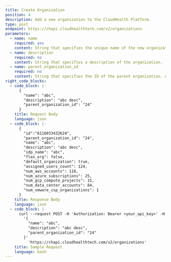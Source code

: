 ```yaml
---
title: Create Organization
position: 4
description: Add a new organization to the CloudHealth Platform.
type: post
endpoint: https://chapi.cloudhealthtech.com/v2/organizations
parameters:
  - name: name
    required: yes
    content: String that specifies the unique name of the new organization.
  - name: description
    required: no
    content: String that specifies a description of the organization.
  - name: parent_organization_id
    required: no
    content: String that specifies the ID of the parent organization. Applies only for organizations in FlexOrgs.
right_code_blocks:
  - code_block: |-
      {
        "name": "abc",
        "description": "abc desc",
        "parent_organization_id": "24"
      }
    title: Request Body
    language: json
  - code_block: |-
      {
        "id":"6116033432624",
        "parent_organization_id": "24",
        "name": "abc",
        "description": "abc desc",
        "idp_name": "abc",
        "flex_org": false,
        "default_organization": true,
        "assigned_users_count": 124,
        "num_aws_accounts": 118,
        "num_azure_subscriptions": 25,
        "num_gcp_compute_projects": 15,
        "num_data_center_accounts": 84,
        "num_vmware_csp_organizations": 1
      }
    title: Response Body
    language: json
  - code_block: |-
      curl --request POST -H 'Authorization: Bearer <your_api_key>' -H 'Content-Type: application/json' -d
        '{
          "name": "abc",
          "description": "abc desc",
          "parent_organization_id": "24"
        }'    
          'https://chapi.cloudhealthtech.com/v2/organizations'
    title: Sample Request
    language: bash
---
```

